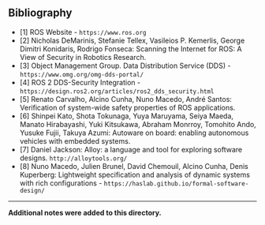 ## Bibliography

* [1] ROS Website - `https://www.ros.org`
* [2] Nicholas DeMarinis, Stefanie Tellex, Vasileios P. Kemerlis, George Dimitri Konidaris, Rodrigo Fonseca: Scanning the Internet for ROS: A View of Security in Robotics Research.
* [3] Object Management Group. Data Distribution Service (DDS) - `https://www.omg.org/omg-dds-portal/`
* [4] ROS 2 DDS-Security Integration - `https://design.ros2.org/articles/ros2_dds_security.html`
* [5] Renato Carvalho, Alcino Cunha, Nuno Macedo, André Santos: Verification of system-wide safety properties of ROS applications.
* [6] Shinpei Kato, Shota Tokunaga, Yuya Maruyama, Seiya Maeda, Manato Hirabayashi, Yuki Kitsukawa, Abraham Monrroy, Tomohito Ando, Yusuke Fujii, Takuya Azumi: Autoware on board: enabling autonomous vehicles with embedded systems.
* [7] Daniel Jackson: Alloy: a language and tool for exploring software designs. `http://alloytools.org/`
* [8] Nuno Macedo, Julien Brunel, David Chemouil, Alcino Cunha, Denis Kuperberg: Lightweight specification and analysis of dynamic systems with rich configurations - `https://haslab.github.io/formal-software-design/`

---

**Additional notes were added to this directory.**
